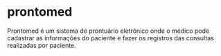 # prontomed
Prontomed é um sistema de prontuário eletrônico onde o médico pode cadastrar as informações do paciente e fazer os registros das consultas realizadas por paciente.
